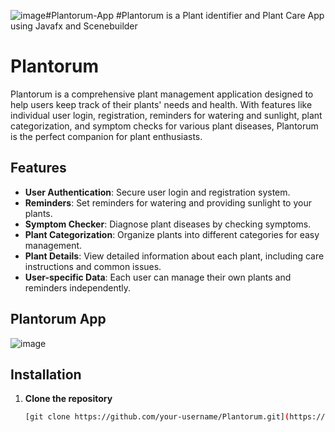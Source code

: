 ![image](https://github.com/Meftahul-Anu13/Plantorum_App_JavaProject/assets/140718008/39a1ac78-8758-4d8f-bb40-c5deb177520d)#Plantorum-App
#Plantorum is a Plant identifier and Plant Care App using Javafx and Scenebuilder

# Plantorum

Plantorum is a comprehensive plant management application designed to help users keep track of their plants' needs and health. With features like individual user login, registration, reminders for watering and sunlight, plant categorization, and symptom checks for various plant diseases, Plantorum is the perfect companion for plant enthusiasts.

## Features

- **User Authentication**: Secure user login and registration system.
- **Reminders**: Set reminders for watering and providing sunlight to your plants.
- **Symptom Checker**: Diagnose plant diseases by checking symptoms.
- **Plant Categorization**: Organize plants into different categories for easy management.
- **Plant Details**: View detailed information about each plant, including care instructions and common issues.
- **User-specific Data**: Each user can manage their own plants and reminders independently.

## Plantorum App

![image](https://github.com/Meftahul-Anu13/Plantorum_App_JavaProject/assets/140718008/ca564057-b292-4a7e-848e-b183b2a0bd92)

## Installation

1. **Clone the repository**
   ```bash
   [git clone https://github.com/your-username/Plantorum.git](https://github.com/Meftahul-Anu13/Plantorum_App_JavaProject.git)
